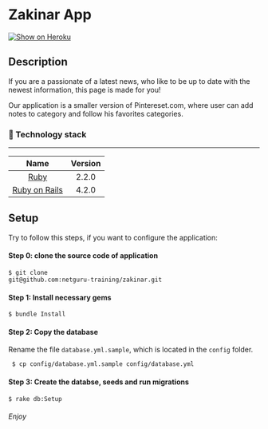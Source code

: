 Zakinar App
================

[![Show on Heroku](https://www.herokucdn.com/deploy/button.png)](https://blooming-temple-9070.herokuapp.com/)

## Description

If you are a passionate of a latest news, who like to be up to date with the newest information, this page is made for you!

Our application is a smaller version of Pintereset.com, where user can add notes to category and follow his favorites categories.

### :closed_lock_with_key: Technology stack
-------------

| Name |  Version |
| :--: | :---: |
| [Ruby](https://www.ruby-lang.org) | 2.2.0 |
| [Ruby on Rails](http://www.rubyonrails.org/) | 4.2.0


## Setup

Try to follow this steps, if you want to configure the application:

#### Step 0: clone the source code of application
```
$ git clone
git@github.com:netguru-training/zakinar.git
```

#### Step 1: Install necessary gems
```
$ bundle Install
```

#### Step 2: Copy the database

Rename the file `database.yml.sample`, which is located in the `config` folder.
```
 $ cp config/database.yml.sample config/database.yml
```

#### Step 3: Create the databse, seeds and run migrations
```
$ rake db:Setup
```

###### Enjoy
